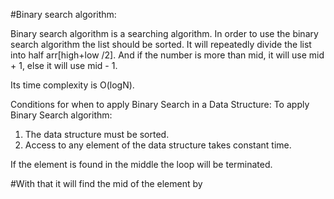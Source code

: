 #Binary search algorithm:

Binary search algorithm is a searching algorithm. In order to use the binary search algorithm the list should be sorted. It will repeatedly divide the list into half arr[high+low /2].
And if the number is more than mid, it will use mid + 1, else it will use mid - 1.

Its time complexity is O(logN).

Conditions for when to apply Binary Search in a Data Structure:
To apply Binary Search algorithm:

1. The data structure must be sorted.
2. Access to any element of the data structure takes constant time.

If the element is found in the middle the loop will be terminated.

#With that it will find the mid of the element by
